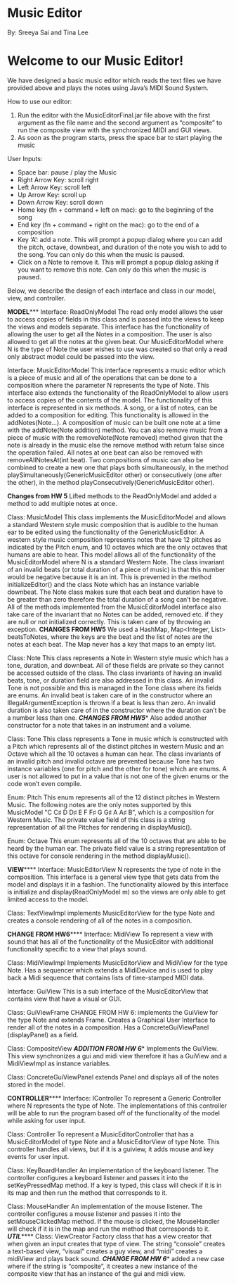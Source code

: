 # Music Editor
By: Sreeya Sai and Tina Lee

# Welcome to our Music Editor!
We have designed a basic music editor which reads the text files we have provided above and plays the notes using Java’s MIDI Sound System. 


How to use our editor:
1) Run the editor with the MusicEditorFinal.jar file above with the first argument as the file name and the second argument as “composite” to run the composite view with the synchronized MIDI and GUI views.
2) As soon as the program starts, press the space bar to start playing the music

User Inputs:
- Space bar: pause / play the Music
- Right Arrow Key: scroll right
- Left Arrow Key: scroll left
- Up Arrow Key: scroll up
- Down Arrow Key: scroll down
- Home key (fn + command + left on mac): go to the beginning of the song
- End key (fn + command + right on the mac): go to the end of a composition
- Key ‘A’: add a note. This will prompt a popup dialog where you can add the pitch, octave, downbeat, and duration of the note you wish to add to the song. You can only do this when the music is paused.
- Click on a Note to remove it. This will prompt a popup dialog asking if you want to remove this note. Can only do this when the music is paused.


Below, we describe the design of each interface and class in our model, view, and controller.

**********MODEL*************
Interface: ReadOnlyModel<N>
The read only model allows the user to access copies of fields in this class and is passed into the views to keep the views and models separate. This interface has the functionality of allowing the user to get all the Notes in a composition. The user is also allowed to get all the notes at the given beat. Our MusicEditorModel<N> where N is the type of Note the user wishes to use was created so that only a read only abstract model could be passed into the view.

Interface: MusicEditorModel<N>
This interface represents a music editor which is a piece of music and all of the operations that can be done to a composition where the parameter N represents the type of Note. This interface also extends the functionality of the ReadOnlyModel<N> to allow users to access copies of the contents of the model. The functionality of this interface is represented in six methods. A song, or a list of notes, can be added to a composition for editing. This functionality is allowed in the addNotes(Note…). A composition of music can be built one note at a time with the addNote(Note addition) method. You can also remove music from a piece of music with the removeNote(Note removed) method given that the note is already in the music else the remove method with return false since the operation failed. All notes at one beat can also be removed with removeAllNotesAt(int beat). Two compositions of music can also be combined to create a new one that plays both simultaneously, in the method playSimultaneously(GenericMusicEditor other) or consecutively (one after the other), in the method playConsecutively(GenericMusicEditor other). 

****Changes from HW 5****
Lifted methods to the ReadOnlyModel<N> and added a method to add multiple notes at once.

Class: MusicModel
This class implements the MusicEditorModel<N> and allows a standard Western style music composition that is audible to the human ear to be edited using the functionality of the GenericMusicEditor. A western style music composition represents notes that have 12 pitches as indicated by the Pitch enum, and 10 octaves which are the only octaves that humans are able to hear. This model allows all of the functionality of the MusicEditorModel where N is a standard Western Note. The class invariant of an invalid beats (or total duration of a piece of music) is that this number would be negative because it is an int. This is prevented in the method initializeEditor() and the class Note which has an instance variable downbeat. The Note class makes sure that each beat and duration have to be greater than zero therefore the total duration of a song can’t be negative. All of the methods implemented from the MusicEditorModel<Note> interface also take care of the invariant that no Notes can be added, removed etc. if they are null or not initialized correctly. This is taken care of by throwing an exception.
**CHANGES FROM HW5**
We used a HashMap, Map<Integer, List<Note>> beatsToNotes, where the keys are the beat and the list of notes are the notes at each beat. The Map never has a key that maps to an empty list. 

Class: Note
This class represents a Note in Western style music which has a tone, duration, and downbeat. All of these fields are private so they cannot be accessed outside of the class. The class invariants of having an invalid beats, tone, or duration field are also addressed in this class. An invalid Tone is not possible and this is managed in the Tone class where its fields are enums. An invalid beat is taken care of in the constructor where an IllegalArgumentException is thrown if a beat is less than zero. An invalid duration is also taken care of in the constructor where the duration can’t be a number less than one.
***CHANGES FROM HW5****
Also added another constructor for a note that takes in an instrument and a volume.

Class: Tone
This class represents a Tone in music which is constructed with a Pitch which represents all of the distinct pitches in western Music and an Octave which all the 10 octaves a human can hear. The class invariants of an invalid pitch and invalid octave are prevented because Tone has two instance variables (one for pitch and the other for tone) which are enums. A user is not allowed to put in a value that is not one of the given enums or the code won’t even compile. 

Enum: Pitch
This enum represents all of the 12 distinct pitches in Western Music. The following notes are the only notes supported by this MusicModel "C C♯ D D♯ E F F♯ G G♯ A A♯ B”, which is a composition for Western Music. The private value field of this class is a string representation of all the Pitches for rendering in displayMusic(). 

Enum: Octave
This enum represents all of the 10 octaves that are able to be heard by the human ear. The private field value is a string representation of this octave for console rendering in the method displayMusic().

************VIEW****************
Interface: MusicEditorView<N>
N represents the type of note in the composition. This interface is a general view type that gets data from the model and displays it in a fashion. The functionality allowed by this interface is initialize and display(ReadOnlyModel<N> m) so the views are only able to get limited access to the model. 

Class: TextViewImpl
implements MusicEditorView for the type Note and creates a console rendering of all of the notes in a composition.

****CHANGE FROM HW6********
Interface: MidiView
To represent a view with sound that has all of the functionality of the MusicEditor
with additional functionality specific to a view that plays sound.

Class: MidiViewImpl
Implements MusicEditorView and MidiView for the type Note. Has a sequencer which extends a MidiDevice and is used to play back a Midi sequence that contains lists of time-stamped MIDI data. 

Interface: GuiView
This is a sub interface of the MusicEditorView that contains view that have a visual
or GUI.

Class: GuiViewFrame
CHANGE FROM HW 6: implements the GuiView for the type Note and extends Frame. 
Creates a Graphical User Interface to render all of the notes in a composition. Has a ConcreteGuiViewPanel (displayPanel) as a field.

Class: CompositeView
*****ADDITION FROM HW 6******
Implements the GuiView. This view synchronizes a gui and midi view therefore it 
has a GuiView and a MidiViewImpl as instance variables.

Class: ConcreteGuiViewPanel 
extends Panel and displays all of the notes stored in the model. 

********CONTROLLER************
Interface: IController
To represent a Generic Controller where N represents the type of Note. The implementations of this controller will be able to run the program based off of the functionality of the model while asking for user input.

Class: Controller
To represent a MusicEditorController that has a MusicEditorModel of type Note and a
MusicEditorView of type Note. This controller handles all views, but if it is a guiview, it adds mouse and key events for user input. 

Class: KeyBoardHandler
An implementation of the keyboard listener. The controller configures a keyboard listener and passes it into the setKeyPressedMap method. If a key is typed, this class will check if it is in its map and then run the method that corresponds to it.

Class: MouseHandler
An implementation of the mouse listener. The controller configures a mouse listener
and passes it into the setMouseClickedMap method. If the mouse is clicked, the MouseHandler will check if it is in the map and run the method that corresponds to it.
***********UTIL***************
Class: ViewCreator
Factory class that has a view creator that when given an input creates that type of view. The string “console” creates a text-based view, “visual” creates a guy view, and “midi” creates a midiView and plays back sound.
*****CHANGE FROM HW 6******
added a new case where if the string is “composite”, it creates a new instance of the composite view that has an instance of the gui and midi view.
